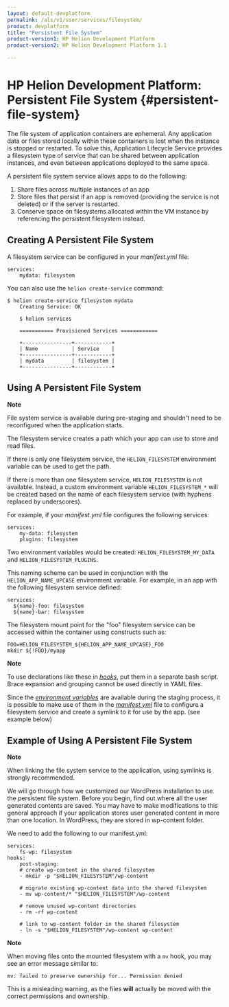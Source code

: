 ```yaml
---
layout: default-devplatform
permalink: /als/v1/user/services/filesystem/
product: devplatform
title: "Persistent File System"
product-version1: HP Helion Development Platform
product-version2: HP Helion Development Platform 1.1

---
```

<!--PUBLISHED-->

# HP Helion Development Platform: Persistent File System {#persistent-file-system}
The file system of application containers are ephemeral. Any application
data or files stored locally within these containers is lost when the
instance is stopped or restarted. To solve this, Application Lifecycle Service provides a filesystem type of service that can be shared between application instances,
and even between applications deployed to the same space.

A persistent file system service allows apps to do the following:

1.  Share files across multiple instances of an app
2.  Store files that persist if an app is removed (providing the service
    is not deleted) or if the server is restarted.
3.  Conserve space on filesystems allocated within the VM instance by referencing the persistent filesystem instead.

Creating A Persistent File System[](#creating-a-persistent-file-system "Permalink to this headline")
-----------------------------------------------------------------------------------------------------

A filesystem service can be configured in your *manifest.yml* file:

    services:
        mydata: filesystem

You can also use the `helion create-service`
command:

    $ helion create-service filesystem mydata
        Creating Service: OK

        $ helion services

        =========== Provisioned Services ============

        +----------------+------------+
        | Name           | Service    |
        +----------------+------------+
        | mydata         | filesystem |
        +----------------+------------+

Using A Persistent File System[](#using-a-persistent-file-system "Permalink to this headline")
-----------------------------------------------------------------------------------------------

**Note**

File system service is available during pre-staging and shouldn't need
to be reconfigured when the application starts.

The filesystem service creates a path which your app can use to store
and read files.

If there is only one filesystem service, the
`HELION_FILESYSTEM` environment variable can be
used to get the path.

If there is more than one filesystem service,
`HELION_FILESYSTEM` is not available. Instead, a
custom environment variable `HELION_FILESYSTEM_*`
will be created based on the name of each filesystem service (with
hyphens replaced by underscores).

For example, if your *manifest.yml* file configures the following
services:

    services:
        my-data: filesystem
        plugins: filesystem

Two environment variables would be created:
`HELION_FILESYSTEM_MY_DATA` and
`HELION_FILESYSTEM_PLUGINS`.

This naming scheme can be used in conjunction with the
`HELION_APP_NAME_UPCASE` environment variable. For
example, in an app with the following filesystem service defined:

    services:
      ${name}-foo: filesystem
      ${name}-bar: filesystem

The filesystem mount point for the "foo" filesystem service can be
accessed within the container using constructs such as:

    FOO=HELION_FILESYSTEM_${HELION_APP_NAME_UPCASE}_FOO
    mkdir ${!FOO}/myapp

**Note**

To use declarations like these in
[*hooks*](/als/v1/user/deploy/manifestyml/#hooks), put them in a
separate bash script. Brace expansion and grouping cannot be used
directly in YAML files.

<!-- Does this also apply for VCAP services? if so should be rewritten perhaps. 
Alternatively, `STACKAT0_SERVICES` contains
information for all services:

    {
        "plugins": {
            "dir": "/home/helion/fs/plugins"
                },
                "my-data": {
                        "dir": "/home/helion/fs/my-data"
                },
                "mydb": {
                        "name": "db76e25bc8fc142858653a6cb8c643204",
                        "hostname": "192.168.0.112",
                        "host": "192.168.0.112",
                        "port": 3306,
                        "user": "u7Fjl8hdb4iNu",
                        "username": "u7Fjl8hdb4iNu",
                        "password": "p4XQAhZr8xfHg"
                }
        }
-->
Since the [*environment
variables*](/als/v1/user/reference/environment/#environment-variables) are
available during the staging process, it is possible to make use of them
in the [*manifest.yml*](/als/v1/user/deploy/manifestyml/) file to
configure a filesystem service and create a symlink to it for use by the
app. (see example below)

Example of Using A Persistent File System[](#example-of-using-a-persistent-file-system "Permalink to this headline")
---------------------------------------------------------------------------------------------------------------------

**Note**

When linking the file system service to the application, using symlinks
is strongly recommended.

We will go through how we customized our WordPress installation to use
the persistent file system. Before you begin, find out where all the
user generated contents are saved. You may have to make modifications to
this general approach if your application stores user generated content
in more than one location. In WordPress, they are stored in wp-content
folder.

We need to add the following to our manifest.yml:

    services:
        fs-wp: filesystem
    hooks:
        post-staging:
        # create wp-content in the shared filesystem
        - mkdir -p "$HELION_FILESYSTEM"/wp-content

        # migrate existing wp-content data into the shared filesystem
        - mv wp-content/* "$HELION_FILESYSTEM"/wp-content

        # remove unused wp-content directories
        - rm -rf wp-content

        # link to wp-content folder in the shared filesystem
        - ln -s "$HELION_FILESYSTEM"/wp-content wp-content

**Note**

When moving files onto the mounted filesystem with a `mv` hook, you may see an error message similar to:

    mv: failed to preserve ownership for... Permission denied

This is a misleading warning, as the files **will** actually be moved with
the correct permissions and ownership.
